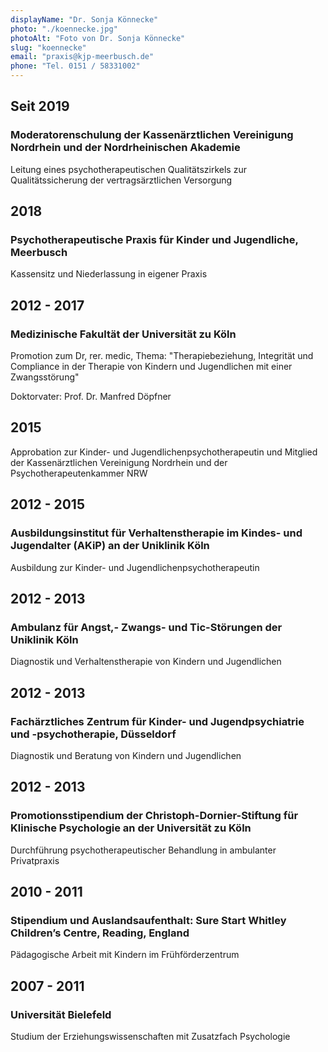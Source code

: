```yaml
---
displayName: "Dr. Sonja Könnecke"
photo: "./koennecke.jpg"
photoAlt: "Foto von Dr. Sonja Könnecke"
slug: "koennecke"
email: "praxis@kjp-meerbusch.de"
phone: "Tel. 0151 / 58331002"
---
```


## Seit 2019

### Moderatorenschulung der Kassenärztlichen Vereinigung Nordrhein und der Nordrheinischen Akademie

Leitung eines psychotherapeutischen Qualitätszirkels zur Qualitätssicherung der vertragsärztlichen Versorgung

## 2018

### Psychotherapeutische Praxis für Kinder und Jugendliche, Meerbusch

Kassensitz und Niederlassung in eigener Praxis

## 2012 - 2017

### Medizinische Fakultät der Universität zu Köln

Promotion zum Dr, rer. medic, Thema: "Therapiebeziehung, Integrität und Compliance in der Therapie von Kindern und Jugendlichen mit einer Zwangsstörung"

Doktorvater: Prof. Dr. Manfred Döpfner

## 2015

Approbation zur Kinder- und Jugendlichenpsychotherapeutin und Mitglied der Kassenärztlichen Vereinigung Nordrhein und der Psychotherapeutenkammer NRW

## 2012 - 2015

### Ausbildungsinstitut für Verhaltenstherapie im Kindes- und Jugendalter (AKiP) an der Uniklinik Köln

Ausbildung zur Kinder- und Jugendlichenpsychotherapeutin

## 2012 - 2013

### Ambulanz für Angst,- Zwangs- und Tic-Störungen der Uniklinik Köln

Diagnostik und Verhaltenstherapie von Kindern und Jugendlichen

## 2012 - 2013

### Fachärztliches Zentrum für Kinder- und Jugendpsychiatrie und -psychotherapie, Düsseldorf

Diagnostik und Beratung von Kindern und Jugendlichen

## 2012 - 2013

### Promotionsstipendium der Christoph-Dornier-Stiftung für Klinische Psychologie an der Universität zu Köln

Durchführung psychotherapeutischer Behandlung in ambulanter Privatpraxis

## 2010 - 2011

### Stipendium und Auslandsaufenthalt: Sure Start Whitley Children’s Centre, Reading, England

Pädagogische Arbeit mit Kindern im Frühförderzentrum

## 2007 - 2011

### Universität Bielefeld

Studium der Erziehungswissenschaften mit Zusatzfach Psychologie
